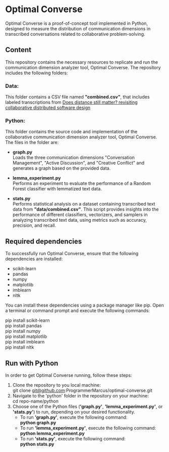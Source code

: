 # Optimal Converse
Optimal Converse is a proof-of-concept tool implemented in Python, designed to measure the distribution of communication dimensions in transcribed conversations related to collaborative problem-solving.

## Content
This repository contains the necessary resources to replicate and run the communication dimension analyzer tool, Optimal Converse. The repository includes the following folders:

### Data:
This folder contains a CSV file named **"combined.csv"**, that includes labeled transcriptions from [Does distance still matter? revisiting collaborative distributed software design](https://ieeexplore.ieee.org/document/8409905)

### Python:
This folder contains the source code and implementation of the collaborative communication dimension analyzer tool, Optimal Converse. The files in the folder are:

- **graph.py**  
Loads the three communication dimensions "Conversation Management", "Active Discussion", and "Creative Conflict" and generates
a graph based on the provided data.

- **lemma_experiment.py**  
Performs an experiment to evaluate the performance of a Random Forest classifier with lemmatized text data.

- **stats.py**  
Performs statistical analysis on a dataset containing transcribed text data from **"data/combined.csv"**.
This script provides insights into the performance of different classifiers, vectorizers, and samplers in analyzing transcribed text data,
using metrics such as accuracy, precision, and recall.

## Required dependencies
To successfully run Optimal Converse, ensure that the following dependencies are installed:

- scikit-learn
- pandas
- numpy
- matplotlib
- imblearn
- nltk

You can install these dependencies using a package manager like pip. Open a terminal or command prompt and execute the following commands:

pip install scikit-learn  
pip install pandas  
pip install numpy  
pip install matplotlib  
pip install imblearn  
pip install nltk

## Run with Python
In order to get Optimal Converse running, follow these steps:

1. Clone the repository to you local machine:  
   git clone git@github.com:ProgrammerMarcus/optimal-converse.git
2. Navigate to the 'python' folder in the repository on your machine:  
   cd repo-name/python
3. Choose one of the Python files (**'graph.py'**, **'lemma_experiment.py'**, or **'stats.py'**) to run,
   depending on your desired functionality.
   - To run **'graph.py'**, execute the following command:  
   **python graph.py**
   - To run **'lemma_experiment.py'**, execute the following command:  
   **python lemma_experiment.py**
   - To run **'stats.py'**, execute the following command:  
   **python stats.py**
